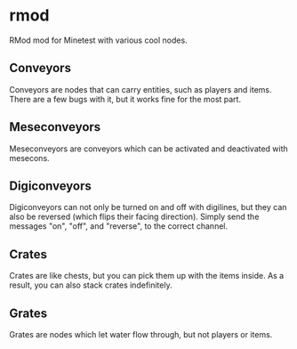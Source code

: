 # rmod
RMod mod for Minetest with various cool nodes.

Conveyors
-

Conveyors are nodes that can carry entities, such as players and items. There are a few bugs with it, but it works fine for the most part.

Meseconveyors
-

Meseconveyors are conveyors which can be activated and deactivated with mesecons.

Digiconveyors
-

Digiconveyors can not only be turned on and off with digilines, but they can also be reversed (which flips their facing direction). Simply send the messages "on", "off", and "reverse", to the correct channel.

Crates
-

Crates are like chests, but you can pick them up with the items inside. As a result, you can also stack crates indefinitely.

Grates
-

Grates are nodes which let water flow through, but not players or items.
